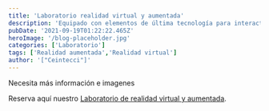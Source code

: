 ```yaml
---
title: 'Laboratorio realidad virtual y aumentada'
description: 'Equipado con elementos de última tecnología para interactuar con la realidad virtual y aumentada.'
pubDate: '2021-09-19T01:22:22.465Z'
heroImage: '/blog-placeholder.jpg'
categories: ['Laboratorio']
tags: ['Realidad aumentada','Realidad virtual']
author: '["Ceintecci"]'
---
```


Necesita más información e imagenes

Reserva aquí nuestro <a href="https://docs.google.com/forms/d/e/1FAIpQLSfz1fZ3twkg_PqkVhA13cvczEYHpHWmEOndCK_OjtC7VuosWQ/viewform" target="_blank">Laboratorio de realidad virtual y aumentada</a>.